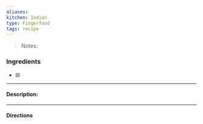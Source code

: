 ```yaml
---
aliases: 
kitchen: Indian
type: Fingerfood
tags: recipe
---
```


 >Notes: 

### Ingredients
- [x] 

---
#### Description:


---
#### Directions


